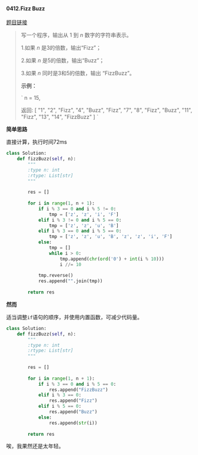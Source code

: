 #### 0412.Fizz Buzz

[题目链接](https://leetcode-cn.com/problems/fizz-buzz/)

> 写一个程序，输出从 1 到 *n* 数字的字符串表示。
>
> 1.如果 *n* 是3的倍数，输出“Fizz”；
>
> 2.如果 *n* 是5的倍数，输出“Buzz”；
>
> 3.如果 *n* 同时是3和5的倍数，输出 “FizzBuzz”。
>
> **示例：**
>
> `
> n = 15,
> 
> 返回:
> [
>     "1",
>     "2",
>     "Fizz",
>     "4",
>     "Buzz",
>     "Fizz",
>     "7",
>     "8",
>     "Fizz",
>     "Buzz",
>     "11",
>     "Fizz",
>     "13",
>     "14",
>     "FizzBuzz"
> ]
> `

**简单思路**

直接计算，执行时间72ms

```python
class Solution:
    def fizzBuzz(self, n):
        """
        :type n: int
        :rtype: List[str]
        """
        
        res = []
        
        for i in range(1, n + 1):
            if i % 3 == 0 and i % 5 != 0:
                tmp = ['z', 'z', 'i', 'F']
            elif i % 3 != 0 and i % 5 == 0:
                tmp = ['z', 'z', 'u', 'B']
            elif i % 3 == 0 and i % 5 == 0:
                tmp = ['z', 'z', 'u', 'B', 'z', 'z', 'i', 'F']
            else:
                tmp = []
                while i > 0:
                    tmp.append(chr(ord('0') + int(i % 10)))
                    i //= 10
            
            tmp.reverse()
            res.append("".join(tmp))
        
        return res
```

**然而**

适当调整`if`语句的顺序，并使用内置函数，可减少代码量。

```python
class Solution:
    def fizzBuzz(self, n):
        """
        :type n: int
        :rtype: List[str]
        """
        
        res = []
        
        for i in range(1, n + 1):
            if i % 3 == 0 and i % 5 == 0:
                res.append("FizzBuzz")
            elif i % 3 == 0:
                res.append("Fizz")
            elif i % 5 == 0:
                res.append("Buzz")
            else:
                res.append(str(i))
        
        return res
```

唉，我果然还是太年轻。